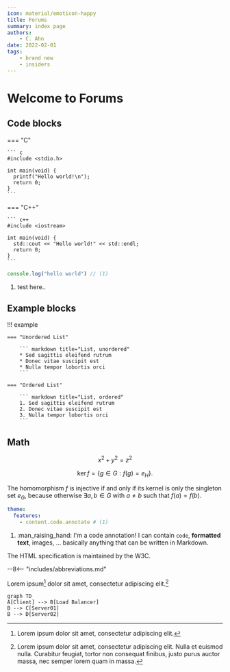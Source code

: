 ```yaml
---
icon: material/emoticon-happy
title: Forums
summary: index page
authors:
    - C. Ahn
date: 2022-02-01
tags:
    - brand new
    - insiders
---
```


# Welcome to Forums

## Code blocks 

=== "C"

    ``` c
    #include <stdio.h> 

    int main(void) {
      printf("Hello world!\n");
      return 0;
    }
    ```

=== "C++"

    ``` c++
    #include <iostream>

    int main(void) {
      std::cout << "Hello world!" << std::endl;
      return 0;
    }
    ```

```javascript
console.log("hello world") // (1)
```

1. test here..




## Example blocks 

!!! example

    === "Unordered List"

        ``` markdown title="List, unordered"
        * Sed sagittis eleifend rutrum
        * Donec vitae suscipit est
        * Nulla tempor lobortis orci
        ```

    === "Ordered List"

        ``` markdown title="List, ordered"
        1. Sed sagittis eleifend rutrum
        2. Donec vitae suscipit est
        3. Nulla tempor lobortis orci
        ```

## Math 

$$ 
x^2 + y^2 = z^2 
$$

$$
\operatorname{ker} f=\{g\in G:f(g)=e_{H}\}{\mbox{.}}
$$

The homomorphism $f$ is injective if and only if its kernel is only the 
singleton set $e_G$, because otherwise $\exists a,b\in G$ with $a\neq b$ such 
that $f(a)=f(b)$.


``` yaml
theme:
  features:
    - content.code.annotate # (1)
```

1.  :man_raising_hand: I'm a code annotation! I can contain `code`, __formatted
    text__, images, ... basically anything that can be written in Markdown.


The HTML specification is maintained by the W3C.

--8<-- "includes/abbreviations.md"

Lorem ipsum[^1] dolor sit amet, consectetur adipiscing elit.[^2]



```mermaid
graph TD
A[Client] --> B[Load Balancer]
B --> C[Server01]
B --> D[Server02]
```





[^1]: Lorem ipsum dolor sit amet, consectetur adipiscing elit.
[^2]:
    Lorem ipsum dolor sit amet, consectetur adipiscing elit. Nulla et euismod
    nulla. Curabitur feugiat, tortor non consequat finibus, justo purus auctor
    massa, nec semper lorem quam in massa.
